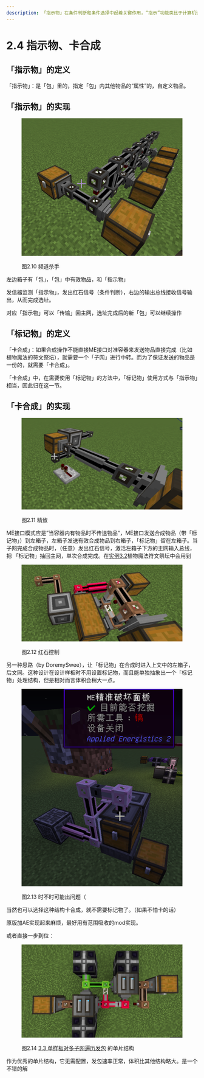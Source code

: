 ```yaml
---
description: 「指示物」在条件判断和条件选择中起着关键作用，“指示”功能类比于计算机语言中的"IF"
---
```


# 2.4 指示物、卡合成

## 「指示物」的定义 <a href="#_toc137910915" id="_toc137910915"></a>

「指示物」：是「包」里的，指定「包」内其他物品的“属性”的，自定义物品。

## 「指示物」的实现 <a href="#_toc137910916" id="_toc137910916"></a>

<figure><img src="../.gitbook/assets/image (9).png" alt=""><figcaption><p>图2.10 频道杀手</p></figcaption></figure>

左边箱子有「包」，「包」中有效物品，和「指示物」

发信器监测「指示物」，发出红石信号（条件判断），右边的输出总线接收信号输出，从而完成选址。

对应「指示物」可以「传输」回主网，选址完成后的新「包」可以继续操作

## 「标记物」的定义 <a href="#_toc137910915" id="_toc137910915"></a>

「卡合成」：如果合成操作不能直接ME接口对准容器来发送物品直接完成（比如植物魔法的符文祭坛），就需要一个「子网」进行中转。而为了保证发送的物品是一份的，就需要「卡合成」。

「卡合成」中，在需要使用「标记物」的方法中，「标记物」使用方式与「指示物」相当，因此归在这一节。

## 「卡合成」的实现 <a href="#_toc137910917" id="_toc137910917"></a>

<figure><img src="../.gitbook/assets/image (5).png" alt=""><figcaption><p>图2.11 精致</p></figcaption></figure>

ME接口模式应是”当容器内有物品时不传送物品“，ME接口发送合成物品（带「标记物」）到左箱子，左箱子发送有效合成物品到右箱子，「标记物」留在左箱子。当子网完成合成物品时，（任意）发出红石信号，激活左箱子下方的主网输入总线，把 「标记物」抽回主网，单次合成完成。在[实例3.2](../3-实例/3.2-植物魔法符文祭坛.md)植物魔法符文祭坛中会用到

<figure><img src="../.gitbook/assets/image.png" alt=""><figcaption><p>图2.12 红石控制</p></figcaption></figure>

另一种思路（by DoremySwee），让「标记物」在合成时进入上文中的左箱子，后文同。这种设计在设计样板时不用设置标记物，而且能单独抽象出一个「标记物」处理结构，但是相对而言体积会稍大一点。

<figure><img src="../.gitbook/assets/image (8).png" alt=""><figcaption><p>图2.13 时不时可能出问题（</p></figcaption></figure>

当然也可以选择这种结构卡合成，就不需要标记物了。（如果不怕卡的话）

原版加AE实现起来麻烦，最好用有范围吸收的mod实现。



或者直接一步到位：

<figure><img src="../.gitbook/assets/image (12).png" alt=""><figcaption><p>图2.14 <a href="../3-实例/3.3-单样板对多子网遍历发包.md">3.3 单样板对多子网遍历发包</a> 的单片结构</p></figcaption></figure>

作为优秀的单片结构，它无需配置，发包速率正常，体积比其他结构略大。是一个不错的解
